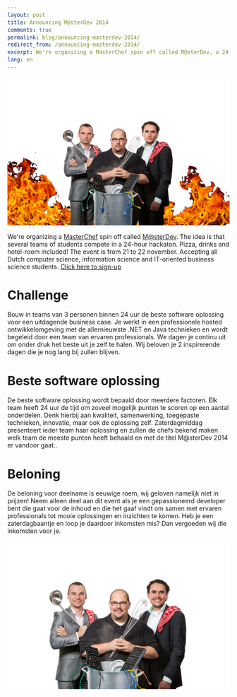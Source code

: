 ```yaml
---
layout: post
title: Announcing M@sterDev 2014
comments: true
permalink: blog/announcing-masterdev-2014/
redirect_from: /announcing-masterdev-2014/
excerpt: We're organizing a MasterChef spin off called M@sterDev, a 24-hour hackaton / coding competition for students!
lang: en
---
```


![MasterDev](/assets/09-10-2014-masterdev.png)

We're organizing a [MasterChef](http://www.fox.com/masterchef/) spin off called [M@sterDev](http://masterdev.nl/). The idea is that several teams of students compete in a 24-hour hackaton. Pizza, drinks and hotel-room included! The event is from 21 to 22 november. Accepting all Dutch computer science, information science and IT-oriented business science students. [Click here to sign-up](http://masterdev.nl/)

# Challenge

Bouw in teams van 3 personen binnen 24 uur de beste software oplossing voor een uitdagende business case. Je werkt in een professionele hosted ontwikkelomgeving met de allernieuwste .NET en Java technieken en wordt begeleid door een team van ervaren professionals. We dagen je continu uit om onder druk het beste uit je zelf te halen. Wij beloven je 2 inspirerende dagen die je nog lang bij zullen blijven.
 
# Beste software oplossing

De beste software oplossing wordt bepaald door meerdere factoren. Elk team heeft 24 uur de tijd om zoveel mogelijk punten te scoren op een aantal onderdelen. Denk hierbij aan kwaliteit, samenwerking, toegepaste technieken, innovatie, maar ook de oplossing zelf. Zaterdagmiddag presenteert ieder team haar oplossing en zullen de chefs bekend maken welk team de meeste punten heeft behaald en met de titel M@sterDev 2014 er vandoor gaat..

# Beloning

De beloning voor deelname is eeuwige roem, wij geloven namelijk niet in prijzen! Neem alleen deel aan dit event als je een gepassioneerd developer bent die gaat voor de inhoud en die het gaaf vindt om samen met ervaren professionals tot mooie oplossingen en inzichten te komen. Heb je een zaterdagbaantje en loop je daardoor inkomsten mis? Dan vergoeden wij die inkomsten voor je.

![MasterDev](/assets/09-10-2014-masterdev2.png)